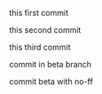 this first commit

this second commit

this third commit

commit in beta branch

commit beta with no-ff
